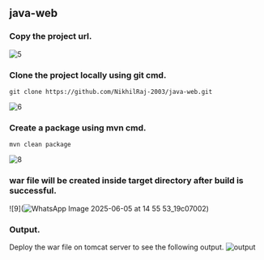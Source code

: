 ## java-web ##

###  Copy the project url.
![5](![image](https://github.com/user-attachments/assets/1b6681b2-d7ca-4b54-bd1f-82b5fb88ed55))

### Clone the project locally using git cmd.
```
git clone https://github.com/NikhilRaj-2003/java-web.git

```
![6](![image](https://github.com/user-attachments/assets/70126de4-7174-40fe-a925-cf320473b71c))

### Create a package using mvn cmd.
```
mvn clean package 

``` 
![8](![image](https://github.com/user-attachments/assets/80cdeac5-bd44-4bc3-8da2-afefb0abeca7))


### war file will be created inside target directory after build is successful.
![9](![WhatsApp Image 2025-06-05 at 14 55 53_19c07002](https://github.com/user-attachments/assets/a1baba26-bf8d-4003-a94f-434d4814589b))

### Output.
Deploy the war file on tomcat server to see the following output.
![output](![image](https://github.com/user-attachments/assets/476f83f7-7aa7-45b9-97d7-3bb98eebdbe4))



